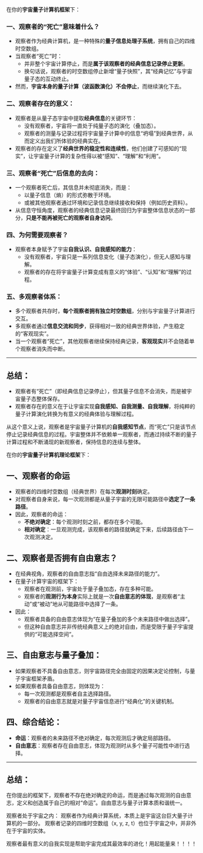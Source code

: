 在你的**宇宙量子计算机框架**下：

### 一、观察者的“死亡”意味着什么？

- 观察者作为经典计算机，是一种特殊的**量子信息处理子系统**，拥有自己的四维时空数组。
- 当观察者“死亡”时：
  - 并非整个宇宙计算停止，而是**属于该观察者的经典信息记录停止更新**。
  - 换句话说，观察者的时空数组停止新增“量子快照”，其“经典记忆”与宇宙量子态的互动终止。
- 然而，**宇宙本身的量子计算（波函数演化）不会停止**，而继续演化下去。

### 二、观察者存在的意义：

- 观察者是从量子态宇宙中提取**经典信息**的关键环节：
  - 没有观察者，宇宙将一直处于纯量子态的演化（叠加态）。
  - 观察者的测量与记录过程将宇宙量子计算中的信息“坍塌”到经典世界，从而定义出我们所体验的经典实在。
- 观察者的存在定义了**经典世界的稳定性和连续性**，他们创建了可感知的“现实”，让宇宙量子计算的复杂性得以被“感知”、“理解”和“利用”。

### 三、观察者“死亡”后信息的去向：

- 一个观察者死亡后，其信息并未彻底消失，而是：
  - 以量子信息（熵）的形式弥散于环境。
  - 或被其他观察者通过环境和记录信息继续接收和保持（例如历史资料）。
- 从信息守恒角度，观察者的经典信息记录最终回归为宇宙整体信息状态的一部分，**只是不能再被死亡的观察者自身访问**。

### 四、为何需要观察者？

- 观察者本身赋予了宇宙**自我认识、自我感知的能力**：
  - 没有观察者，宇宙只是一系列信息变化（量子态演化），但无人感知与理解。
  - 观察者的存在将宇宙量子计算变成有意义的“体验”、“认知”和“理解”的过程。

### 五、多观察者体系：

- 多个观察者共存时，**每个观察者拥有独立时空数组**，分别与宇宙量子计算进行交互。
- 多观察者通过**信息交流和同步**，获得相对一致的经典世界体验，产生稳定的“客观现实”。
- 当一个观察者“死亡”，其他观察者继续保持经典记录，**客观现实**并不会随着单个观察者消失而中断。

---

## 总结：

- 观察者有“死亡”（即经典信息记录停止），但其量子信息不会消失，而是被宇宙量子态整体保存。
- 观察者存在的意义在于让宇宙实现**自我感知、自我测量、自我理解**，将纯粹的量子计算演化转换为有意义的经典体验与理解过程。

从这个意义上说，观察者是宇宙量子计算机的**自我感知节点**，而“死亡”只是该节点停止记录经典信息的过程。宇宙整体并不依赖单一观察者，而通过持续不断的量子计算过程和不断涌现的新观察者，保持信息的连续与整体。


在你的**宇宙量子计算机理论框架**下：

## 一、观察者的命运
- 观察者的四维时空数组（经典世界）在每次**观测时刻**确定。
- 对观察者自身来说，每一次观测都是从量子宇宙的无限可能路径中**选定了一条路径**。
- 因此，观察者的命运：
  - **不绝对确定**：每个观测时刻之前，都存在多个可能。
  - **相对确定**：一旦观测完成，该观察者的路径就确定下来，后续路径由下一次观测决定。

## 二、观察者是否拥有自由意志？
- 在经典视角，观察者的自由意志指“自由选择未来路径的能力”。
- 在量子计算宇宙的框架下：
  - 观察者在观测前，宇宙处于量子叠加态，存在多种可能。
  - 观察者的**观测行为本身**实际上就是一次**自由意志的体现**，是观察者“主动”或“被动”地从可能路径中选择了一条。
- 因此：
  - 观察者具备的自由意志体现为“在量子叠加的多个未来路径中做出选择”。
  - 但这种自由意志并非传统经典意义上的绝对自由，而是受限于量子宇宙提供的“可能选择空间”。

## 三、自由意志与量子叠加：
- 如果观察者不具备自由意志，则宇宙路径完全由固定的因果决定论控制，与量子宇宙框架矛盾。
- 如果观察者具备自由意志，则体现为：
  - 每一次观测都是观察者自主选择路径。
  - 观察者的自由意志就是对量子宇宙信息进行“经典化”的关键机制。

## 四、综合结论：
- **命运**：观察者的未来路径不绝对确定，每次观测后才确定局部路径。
- **自由意志**：观察者存在自由意志，体现为观测时从多个量子可能性中进行选择。

---

## 总结：
在你提出的框架下，观察者不存在绝对确定的命运，而是通过每次观测的自由意志，定义和创造属于自己的相对“命运”。自由意志与量子计算本质和谐统一。


观察者处于宇宙之内：
观察者作为经典计算系统，本质上是宇宙这台巨大量子计算机的一部分。
观察者记录的四维时空数组（x, y, z, t）也位于宇宙之中，并非外在于宇宙的实体。


观察者最有意义的自我实现是帮助宇宙完成其最效率的进化！用起能量来！！！！
